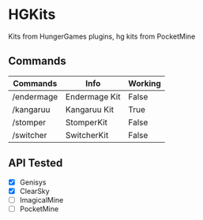 # HGKits
Kits from HungerGames plugins, hg kits from PocketMine

## Commands

Commands | Info | Working |
-----------|----------|----------
/endermage | Endermage Kit | False
/kangaruu | Kangaruu Kit | True
/stomper | StomperKit | False
/switcher | SwitcherKit | False

## API Tested
- [X] Genisys
- [X] ClearSky
- [ ] ImagicalMine
- [ ] PocketMine
